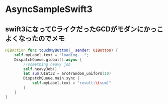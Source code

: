 # AsyncSampleSwift3

## swift3になってCライクだったGCDがモダンにかっこよくなったのでメモ

```swift
@IBAction func touchMyButton(_ sender: UIButton) {
    self.myLabel.text = "loading...";
    DispatchQueue.global().async {
        //something heavy job
        self.heavyJob()
        let sum:UInt32 = arc4random_uniform(10)
        DispatchQueue.main.sync {
            self.myLabel.text = "result:\(sum)"
        }
    }
}
```
